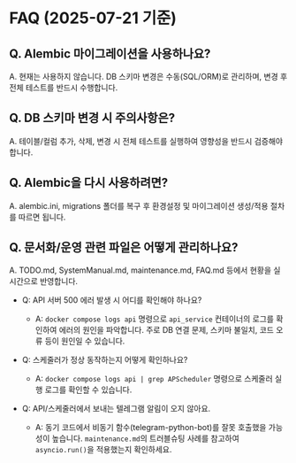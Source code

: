 # FAQ (2025-07-21 기준)

## Q. Alembic 마이그레이션을 사용하나요?
A. 현재는 사용하지 않습니다. DB 스키마 변경은 수동(SQL/ORM)로 관리하며, 변경 후 전체 테스트를 반드시 수행합니다.

## Q. DB 스키마 변경 시 주의사항은?
A. 테이블/컬럼 추가, 삭제, 변경 시 전체 테스트를 실행하여 영향성을 반드시 검증해야 합니다.

## Q. Alembic을 다시 사용하려면?
A. alembic.ini, migrations 폴더를 복구 후 환경설정 및 마이그레이션 생성/적용 절차를 따르면 됩니다.

## Q. 문서화/운영 관련 파일은 어떻게 관리하나요?
A. TODO.md, SystemManual.md, maintenance.md, FAQ.md 등에서 현황을 실시간으로 반영합니다. 

- Q: API 서버 500 에러 발생 시 어디를 확인해야 하나요?
  - A: `docker compose logs api` 명령으로 `api_service` 컨테이너의 로그를 확인하여 에러의 원인을 파악합니다. 주로 DB 연결 문제, 스키마 불일치, 코드 오류 등이 원인일 수 있습니다.

- Q: 스케줄러가 정상 동작하는지 어떻게 확인하나요?
  - A: `docker compose logs api | grep APScheduler` 명령으로 스케줄러 실행 로그를 확인할 수 있습니다.

- Q: API/스케줄러에서 보내는 텔레그램 알림이 오지 않아요.
  - A: 동기 코드에서 비동기 함수(telegram-python-bot)를 잘못 호출했을 가능성이 높습니다. `maintenance.md`의 트러블슈팅 사례를 참고하여 `asyncio.run()`을 적용했는지 확인하세요. 